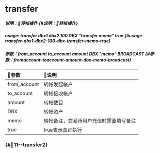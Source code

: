 # transfer

##### 说明：转帐操作 {#说明：转帐操作}

##### usage: transfer dbx1 dbx2 100 DBX "transfer memo" true {#usage-transfer-dbx1-dbx2-100-dbx-transfer-memo-true}

##### 参数：from\_account to\_account amount DBX "memo" BROADCAST {#参数：fromaccount-toaccount-amount-dbx-memo-broadcast}

| 参数 | 说明 |
| :--- | :--- |
| from\_account | 转帐发起帐户 |
| to\_account | 转帐接收帐户 |
| amount | 转帐数目 |
| DBX | 转帐资产 |
| memo | 转帐备注，交易所用户充值时需要填写备注 |
| true | true表示真正执行 |

###  {#11--transfer2}



